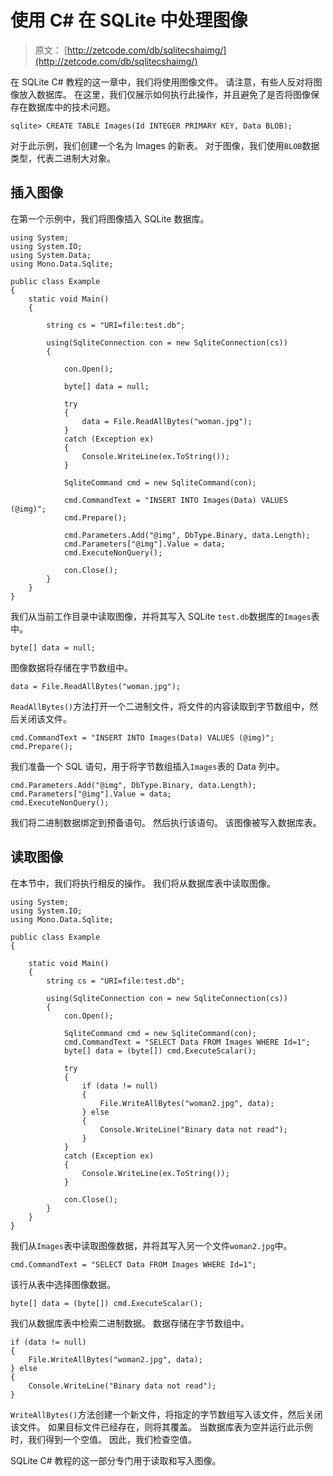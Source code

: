 # 使用 C# 在 SQLite 中处理图像

> 原文： [http://zetcode.com/db/sqlitecshaimg/](http://zetcode.com/db/sqlitecshaimg/)

在 SQLite C# 教程的这一章中，我们将使用图像文件。 请注意，有些人反对将图像放入数据库。 在这里，我们仅展示如何执行此操作，并且避免了是否将图像保存在数据库中的技术问题。

```
sqlite> CREATE TABLE Images(Id INTEGER PRIMARY KEY, Data BLOB);

```

对于此示例，我们创建一个名为 Images 的新表。 对于图像，我们使用`BLOB`数据类型，代表二进制大对象。

## 插入图像

在第一个示例中，我们将图像插入 SQLite 数据库。

```
using System;
using System.IO;
using System.Data;
using Mono.Data.Sqlite;

public class Example
{
    static void Main() 
    {

        string cs = "URI=file:test.db";        

        using(SqliteConnection con = new SqliteConnection(cs))
        {

            con.Open();

            byte[] data = null;

            try
            {
                data = File.ReadAllBytes("woman.jpg");
            }
            catch (Exception ex)
            {
                Console.WriteLine(ex.ToString());
            }

            SqliteCommand cmd = new SqliteCommand(con);

            cmd.CommandText = "INSERT INTO Images(Data) VALUES (@img)";
            cmd.Prepare();

            cmd.Parameters.Add("@img", DbType.Binary, data.Length);
            cmd.Parameters["@img"].Value = data;
            cmd.ExecuteNonQuery();

            con.Close();
        }
    }
}

```

我们从当前工作目录中读取图像，并将其写入 SQLite `test.db`数据库的`Images`表中。

```
byte[] data = null;

```

图像数据将存储在字节数组中。

```
data = File.ReadAllBytes("woman.jpg");

```

`ReadAllBytes()`方法打开一个二进制文件，将文件的内容读取到字节数组中，然后关闭该文件。

```
cmd.CommandText = "INSERT INTO Images(Data) VALUES (@img)";
cmd.Prepare();

```

我们准备一个 SQL 语句，用于将字节数组插入`Images`表的 Data 列中。

```
cmd.Parameters.Add("@img", DbType.Binary, data.Length);
cmd.Parameters["@img"].Value = data;
cmd.ExecuteNonQuery();

```

我们将二进制数据绑定到预备语句。 然后执行该语句。 该图像被写入数据库表。

## 读取图像

在本节中，我们将执行相反的操作。 我们将从数据库表中读取图像。

```
using System;
using System.IO;
using Mono.Data.Sqlite;

public class Example
{

    static void Main() 
    {
        string cs = "URI=file:test.db";        

        using(SqliteConnection con = new SqliteConnection(cs))
        {            
            con.Open();

            SqliteCommand cmd = new SqliteCommand(con);   
            cmd.CommandText = "SELECT Data FROM Images WHERE Id=1";
            byte[] data = (byte[]) cmd.ExecuteScalar();

            try
            {               
                if (data != null)
                { 
                    File.WriteAllBytes("woman2.jpg", data);
                } else 
                {
                    Console.WriteLine("Binary data not read");
                }
            }
            catch (Exception ex)
            {
                Console.WriteLine(ex.ToString());
            }            

            con.Close();
        }
    }
}

```

我们从`Images`表中读取图像数据，并将其写入另一个文件`woman2.jpg`中。

```
cmd.CommandText = "SELECT Data FROM Images WHERE Id=1";

```

该行从表中选择图像数据。

```
byte[] data = (byte[]) cmd.ExecuteScalar();

```

我们从数据库表中检索二进制数据。 数据存储在字节数组中。

```
if (data != null)
{ 
    File.WriteAllBytes("woman2.jpg", data);
} else 
{
    Console.WriteLine("Binary data not read");
}

```

`WriteAllBytes()`方法创建一个新文件，将指定的字节数组写入该文件，然后关闭该文件。 如果目标文件已经存在，则将其覆盖。 当数据库表为空并运行此示例时，我们得到一个空值。 因此，我们检查空值。

SQLite C# 教程的这一部分专门用于读取和写入图像。